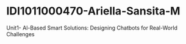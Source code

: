 # IDI1011000470-Ariella-Sansita-M
Unit1- Al-Based Smart Solutions: Designing Chatbots for Real-World Challenges
